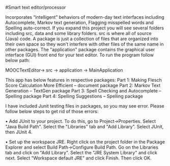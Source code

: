 #Smart text editor/processor 

Incorporates “intelligent” behaviors of modern-day text interfaces including Autocomplete, Markov text generation, 
Flagging misspelled words and Spelling auto-correct.
If you expand this project you will see several folders including src, data and some library folders. 
src is where all of source (Java) code. A package is just a collection of files that are organized into their own space so they won’t interfere with other files of the same name in other packages. 
The "application" package contains the graphical user interface (GUI) front end for your text editor. 
To run the program follow below path:

MOOCTextEditor-> src -> application -> MainApplication

This app has below features in respective packages:
Part 1: Making Flesch Score Calculation More Efficient – document package
Part 2: Markov Text Generation – TextGen package
Part 3:  Spell Checking and Autocomplete – Spelling package
Part 4:  Spelling Suggestions – Spelling package

I have included Junit testing files in packages, so you may see error. Please follow below steps to get rid of those errors:

•	Add JUnit to your project. To do this, go to Project->Properties. Select "Java Build Path". Select the "Libraries" tab and "Add Library". Select JUnit, then JUnit 4.

•	Set up the workspace JRE. Right click on the project folder in the Package Explorer and select Build Path->Configure Build Path. 
  Go on the Libraries tab and click on "Add Library". Select the "JRE System Library" and click next. Select "Workspace default JRE" and click Finish. Then click OK.
